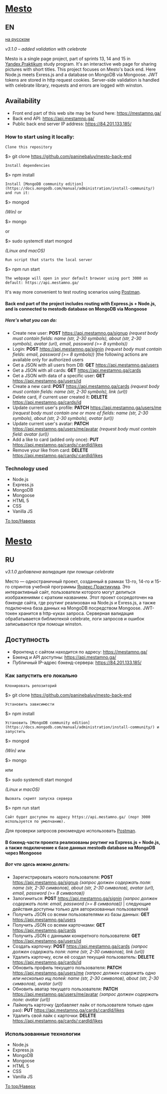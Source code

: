 # [Mesto](https://mestamno.ga/)
## EN
[на русском](#ru)

_v3.1.0 &ndash; added validation with celebrate_

Mesto is a single page project, part of sprints 13, 14 and 15 in [Yandex.Praktikum](https://praktikum.yandex.ru/profile/web-developer/) study program.
It's an interactive web page for sharing pictures with short titles.
This project focuses on Mesto's back end. Here Node.js meets Exress.js and a database on MongoDB via Mongoose. 
JWT tokens are stored in http request cookies.
Server-side validation is handled with celebrate library, requests and errors are logged with winston.

## Availability

- Front end part of this web site may be found here: https://mestamno.ga/
- Back end API: https://api.mestamno.ga/
- Public back end server IP address: https://84.201.133.185/

### How to start using it locally:

    Clone this repository

$> git clone https://github.com/paninebaluy/mesto-back-end

    Install dependencies

$> npm install

    Install [MongoDB community edition](https://docs.mongodb.com/manual/administration/install-community/) and run it:

$> mongod

_(Win)_
or

$> mongo

or

$> sudo systemctl start mongod

_(Linux and macOS)_

    Run script that starts the local server

$> npm run start

    The webpage will open in your default browser using port 3000 as default: https://api.mestamno.ga/ 

It's way more convenient to test routing scenarios using [Postman](https://www.postman.com/).

#### Back end part of the project includes routing with Express.js + Node.js, and is connected to mestodb database on MongoDB via Mongoose
##### Here's what you can do:

+ Create new user: **POST** https://api.mestamno.ga/signup *(request body must contain fields: name (str, 2-30 symbols), about (str, 2-30 symbols), avatar (url), email, password (>= 8 symbols))*
+ Login: **POST** https://api.mestamno.ga/signin *(request body must contain fields: email, password (>= 8 symbols))*
  |the following actions are available only for authorized users     
+ Get a JSON with all users from DB: **GET** https://api.mestamno.ga/users
+ Get a JSON with all cards: **GET** https://api.mestamno.ga/cards
+ Get a JSON with data of a specific user: **GET** https://api.mestamno.ga/users/id
+ Create a new card: **POST** https://api.mestamno.ga/cards *(request body must contain fields: name (str, 2-30 symbols), link (url))*
+ Delete card, if current user created it: **DELETE** https://api.mestamno.ga/cards/id
+ Update current user's profile: **PATCH** https://api.mestamno.ga/users/me *(request body must contain one or more of fields: name (str, 2-30 symbols), about (str, 2-30 symbols), avatar (url))*
+ Update current user's avatar: **PATCH** https://api.mestamno.ga/users/me/avatar *(request body must contain field: avatar (url))*
+ Add a like to card (added only once): **PUT** https://api.mestamno.ga/cards/:cardId/likes
+ Remove your like from card: **DELETE** https://api.mestamno.ga/cards/:cardId/likes

### Technology used
+ Node.js
+ Express.js
+ MongoDB
+ Mongoose
+ HTML 5
+ CSS
+ Vanilla JS

[To top/Наверх](#Mesto)

# [Mesto](https://mestamno.ga/)
## RU

_v3.1.0 добавлена валидация при помощи celebrate_

Место &mdash; одностраничный проект, созданный в рамках 13-го, 14-го и 15-го спринтов учебной программы [Яндекс.Практикума](https://praktikum.yandex.ru/profile/web-developer/). Это интерактивный сайт, пользователи которого могут делиться изображениями с кратким названием.
Этот проект сосредоточен на бэкенде сайта, где роутинг реализован на Node.js и Exress.js, а также подключена база данных на MongoDB посредством Mongoose.
JWT-токен хранится в http-куках запроса. 
Серверная валидация обрабатывается библиотекой celebrate, логи запросов и ошибок записываются при помощи winston.

## Доступность

- Фронтенд с сайтом находится по адресу: https://mestamno.ga/
- Бэкенд и API доступны: https://api.mestamno.ga/
- Публичный IP-адрес бэкенд-сервера: https://84.201.133.185/

### Как запустить его локально

    Клонировать репозиторий

$> git clone https://github.com/paninebaluy/mesto-back-end

    Установить зависимости

$> npm install

    Установить [MongoDB community edition](https://docs.mongodb.com/manual/administration/install-community/) и запустить

$> mongod

_(Win)_
или

$> mongo

или

$> sudo systemctl start mongod

_(Linux и macOS)_

    Вызвать скрипт запуска сервера

$> npm run start

    Сайт будет доступен по адресу https://api.mestamno.ga/ (порт 3000 используется по умолчанию).

Для проверки запросов рекомендую использовать [Postman](https://www.postman.com/).
   
#### В бэкенд-части проекта реализованы роутинг на Express.js + Node.js, а также подключение к базе данных mestodb database на MongoDB через Mongoose
##### Вот что здесь можно делать:

+ Зарегистрировать нового пользователя: **POST** https://api.mestamno.ga/signup *(запрос должен содержать поля: name (str, 2-30 символов), about (str, 2-30 символов), avatar (url), email, password (>= 8 символов))*
+ Залогиниться: **POST** https://api.mestamno.ga/signin *(запрос должен содержать поля: email, password (>= 8 символов))*
  | следующие действия доступны только для авторизованных пользователей
+ Получить JSON со всеми пользователями из базы данных: **GET** https://api.mestamno.ga/users
+ Получить JSON со всеми карточками: **GET** https://api.mestamno.ga/cards
+ Получить JSON с данными конкретного пользователя: **GET** https://api.mestamno.ga/users/id
+ Создать карточку: **POST** https://api.mestamno.ga/cards *(запрос должен содержать поля: name (str, 2-30 символов), link (url))*
+ Удалить карточку, если её создал текущий пользователь: **DELETE** https://api.mestamno.ga/cards/id
+ Обновить профиль текущего пользователя: **PATCH** https://api.mestamno.ga/users/me *(запрос должен содержать одно или несколько ищ полей: name (str, 2-30 символов), about (str, 2-30 символов), avatar (url))*
+ Обновить аватар текущего пользователя: **PATCH** https://api.mestamno.ga/users/me/avatar *(запрос должен содержать поле: avatar (url))*
+ Лайкнуть карточку (добавляет лайк от пользователя только один раз): **PUT** https://api.mestamno.ga/cards/:cardId/likes
+ Удалить свой лайк с карточки: **DELETE** https://api.mestamno.ga/cards/:cardId/likes

### Использованные технологии
+ Node.js
+ Express.js
+ MongoDB
+ Mongoose
+ HTML 5
+ CSS
+ Vanilla JS

[To top/Наверх](#Mesto)
